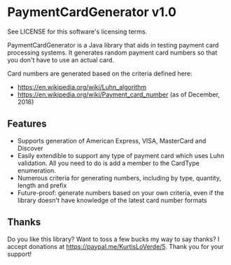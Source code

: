 PaymentCardGenerator v1.0
=========================

See LICENSE for this software's licensing terms.

PaymentCardGenerator is a Java library that aids in testing payment card processing systems.
It generates random payment card numbers so that you don't have to use an actual card.

Card numbers are generated based on the criteria defined here:

* https://en.wikipedia.org/wiki/Luhn_algorithm
* https://en.wikipedia.org/wiki/Payment_card_number (as of December, 2016)


## Features

* Supports generation of American Express, VISA, MasterCard and Discover
* Easily extendible to support any type of payment card which uses Luhn validation.  All you need to do is add a member to the CardType enumeration.
* Numerous criteria for generating numbers, including by type, quantity, length and prefix
* Future-proof:  generate numbers based on your own criteria, even if the library doesn't have knowledge of the latest card number formats


## Thanks

Do you like this library? Want to toss a few bucks my way to say thanks? I accept donations at https://paypal.me/KurtisLoVerde/5.  Thank you for your support!
